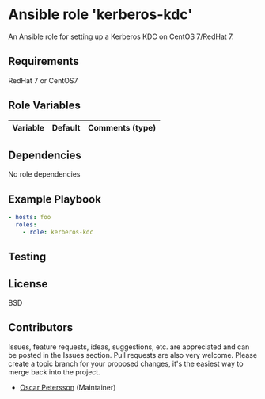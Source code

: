 # Ansible role 'kerberos-kdc'

An Ansible role for setting up a Kerberos KDC on CentOS 7/RedHat 7.

## Requirements
RedHat 7 or CentOS7
## Role Variables
| Variable                       | Default                          | Comments (type)  |
| :---                           | :---                             | :---             |

## Dependencies
No role dependencies

## Example Playbook
```Yaml
- hosts: foo
  roles:
    - role: kerberos-kdc
```

## Testing

## License

BSD

## Contributors

Issues, feature requests, ideas, suggestions, etc. are appreciated and can be posted in the Issues section. Pull requests are also very welcome. Please create a topic branch for your proposed changes, it's the easiest way to merge back into the project.

- [Oscar Petersson](https://github.com/oscpe262/) (Maintainer)
